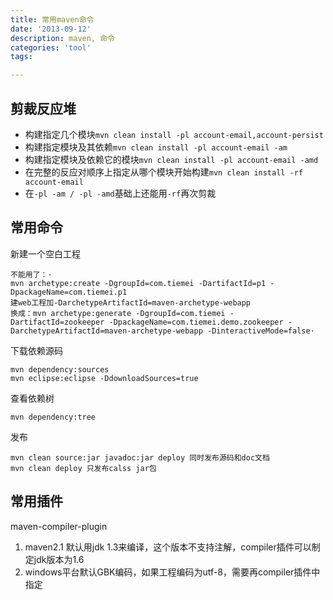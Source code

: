 ```yaml
---
title: 常用maven命令
date: '2013-09-12'
description: maven, 命令
categories: 'tool'
tags:

---
```


## 剪裁反应堆

* 构建指定几个模块`mvn clean install -pl account-email,account-persist` 
* 构建指定模块及其依赖`mvn clean install -pl account-email -am`
* 构建指定模块及依赖它的模块`mvn clean install -pl account-email -amd`
* 在完整的反应对顺序上指定从哪个模块开始构建`mvn clean install -rf account-email`
* 在`-pl -am / -pl -amd`基础上还能用`-rf`再次剪裁

## 常用命令
新建一个空白工程  

    不能用了：·
    mvn archetype:create -DgroupId=com.tiemei -DartifactId=p1 -DpackageName=com.tiemei.p1
    建web工程加-DarchetypeArtifactId=maven-archetype-webapp
    换成：mvn archetype:generate -DgroupId=com.tiemei -DartifactId=zookeeper -DpackageName=com.tiemei.demo.zookeeper -DarchetypeArtifactId=maven-archetype-webapp -DinteractiveMode=false·

下载依赖源码  

    mvn dependency:sources
    mvn eclipse:eclipse -DdownloadSources=true
查看依赖树  

    mvn dependency:tree

发布

    mvn clean source:jar javadoc:jar deploy 同时发布源码和doc文档
    mvn clean deploy 只发布calss jar包

## 常用插件
maven-compiler-plugin  
1. maven2.1 默认用jdk 1.3来编译，这个版本不支持注解，compiler插件可以制定jdk版本为1.6
2. windows平台默认GBK编码，如果工程编码为utf-8，需要再compiler插件中指定
